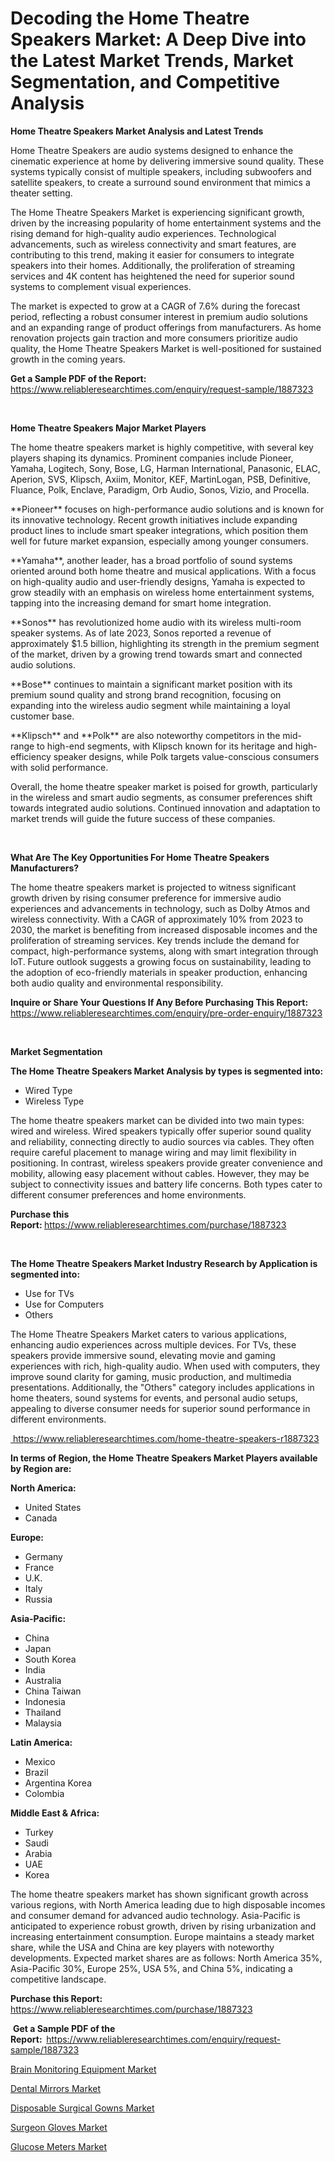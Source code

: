 <p><h1>Decoding the Home Theatre Speakers Market: A Deep Dive into the Latest Market Trends, Market Segmentation, and Competitive Analysis</h1></p><p><strong>Home Theatre Speakers Market Analysis and Latest Trends</strong></p>
<p><p>Home Theatre Speakers are audio systems designed to enhance the cinematic experience at home by delivering immersive sound quality. These systems typically consist of multiple speakers, including subwoofers and satellite speakers, to create a surround sound environment that mimics a theater setting. </p><p>The Home Theatre Speakers Market is experiencing significant growth, driven by the increasing popularity of home entertainment systems and the rising demand for high-quality audio experiences. Technological advancements, such as wireless connectivity and smart features, are contributing to this trend, making it easier for consumers to integrate speakers into their homes. Additionally, the proliferation of streaming services and 4K content has heightened the need for superior sound systems to complement visual experiences.</p><p>The market is expected to grow at a CAGR of 7.6% during the forecast period, reflecting a robust consumer interest in premium audio solutions and an expanding range of product offerings from manufacturers. As home renovation projects gain traction and more consumers prioritize audio quality, the Home Theatre Speakers Market is well-positioned for sustained growth in the coming years.</p></p>
<p><strong>Get a Sample PDF of the Report:&nbsp;</strong> <a href="https://www.reliableresearchtimes.com/enquiry/request-sample/1887323?utm_campaign=3255&utm_medium=2&utm_source=Github&utm_content=ia&utm_term=06042025&utm_id=home-theatre-speakers">https://www.reliableresearchtimes.com/enquiry/request-sample/1887323</a></p>
<p>&nbsp;</p>
<p><strong>Home Theatre Speakers Major Market Players</strong></p>
<p><p>The home theatre speakers market is highly competitive, with several key players shaping its dynamics. Prominent companies include Pioneer, Yamaha, Logitech, Sony, Bose, LG, Harman International, Panasonic, ELAC, Aperion, SVS, Klipsch, Axiim, Monitor, KEF, MartinLogan, PSB, Definitive, Fluance, Polk, Enclave, Paradigm, Orb Audio, Sonos, Vizio, and Procella.</p><p>**Pioneer** focuses on high-performance audio solutions and is known for its innovative technology. Recent growth initiatives include expanding product lines to include smart speaker integrations, which position them well for future market expansion, especially among younger consumers.</p><p>**Yamaha**, another leader, has a broad portfolio of sound systems oriented around both home theatre and musical applications. With a focus on high-quality audio and user-friendly designs, Yamaha is expected to grow steadily with an emphasis on wireless home entertainment systems, tapping into the increasing demand for smart home integration.</p><p>**Sonos** has revolutionized home audio with its wireless multi-room speaker systems. As of late 2023, Sonos reported a revenue of approximately $1.5 billion, highlighting its strength in the premium segment of the market, driven by a growing trend towards smart and connected audio solutions.</p><p>**Bose** continues to maintain a significant market position with its premium sound quality and strong brand recognition, focusing on expanding into the wireless audio segment while maintaining a loyal customer base.</p><p>**Klipsch** and **Polk** are also noteworthy competitors in the mid-range to high-end segments, with Klipsch known for its heritage and high-efficiency speaker designs, while Polk targets value-conscious consumers with solid performance.</p><p>Overall, the home theatre speaker market is poised for growth, particularly in the wireless and smart audio segments, as consumer preferences shift towards integrated audio solutions. Continued innovation and adaptation to market trends will guide the future success of these companies.</p></p>
<p>&nbsp;</p>
<p><strong>What Are The Key Opportunities For Home Theatre Speakers Manufacturers?</strong></p>
<p><p>The home theatre speakers market is projected to witness significant growth driven by rising consumer preference for immersive audio experiences and advancements in technology, such as Dolby Atmos and wireless connectivity. With a CAGR of approximately 10% from 2023 to 2030, the market is benefiting from increased disposable incomes and the proliferation of streaming services. Key trends include the demand for compact, high-performance systems, along with smart integration through IoT. Future outlook suggests a growing focus on sustainability, leading to the adoption of eco-friendly materials in speaker production, enhancing both audio quality and environmental responsibility.</p></p>
<p><strong>Inquire or Share Your Questions If Any Before Purchasing This Report:</strong> <a href="https://www.reliableresearchtimes.com/enquiry/pre-order-enquiry/1887323?utm_campaign=3255&utm_medium=2&utm_source=Github&utm_content=ia&utm_term=06042025&utm_id=home-theatre-speakers">https://www.reliableresearchtimes.com/enquiry/pre-order-enquiry/1887323</a></p>
<p>&nbsp;</p>
<p><strong>Market Segmentation</strong></p>
<p><strong>The Home Theatre Speakers Market Analysis by types is segmented into:</strong></p>
<p><ul><li>Wired Type</li><li>Wireless Type</li></ul></p>
<p><p>The home theatre speakers market can be divided into two main types: wired and wireless. Wired speakers typically offer superior sound quality and reliability, connecting directly to audio sources via cables. They often require careful placement to manage wiring and may limit flexibility in positioning. In contrast, wireless speakers provide greater convenience and mobility, allowing easy placement without cables. However, they may be subject to connectivity issues and battery life concerns. Both types cater to different consumer preferences and home environments.</p></p>
<p><strong>Purchase this Report:&nbsp;</strong><a href="https://www.reliableresearchtimes.com/purchase/1887323?utm_campaign=3255&utm_medium=2&utm_source=Github&utm_content=ia&utm_term=06042025&utm_id=home-theatre-speakers">https://www.reliableresearchtimes.com/purchase/1887323</a></p>
<p>&nbsp;</p>
<p><strong>The Home Theatre Speakers Market Industry Research by Application is segmented into:</strong></p>
<p><ul><li>Use for TVs</li><li>Use for Computers</li><li>Others</li></ul></p>
<p><p>The Home Theatre Speakers Market caters to various applications, enhancing audio experiences across multiple devices. For TVs, these speakers provide immersive sound, elevating movie and gaming experiences with rich, high-quality audio. When used with computers, they improve sound clarity for gaming, music production, and multimedia presentations. Additionally, the "Others" category includes applications in home theaters, sound systems for events, and personal audio setups, appealing to diverse consumer needs for superior sound performance in different environments.</p></p>
<p><a href="https://www.reliableresearchtimes.com/home-theatre-speakers-r1887323?utm_campaign=3255&utm_medium=2&utm_source=Github&utm_content=ia&utm_term=06042025&utm_id=home-theatre-speakers">&nbsp;https://www.reliableresearchtimes.com/home-theatre-speakers-r1887323</a></p>
<p><strong>In terms of Region, the Home Theatre Speakers Market Players available by Region are:</strong></p>
<p>
    <p> <strong> North America: </strong>
        <ul>
            <li>United States</li>
            <li>Canada</li>
        </ul>
        </p> 
    <p> <strong> Europe: </strong>
        <ul>
            <li>Germany</li>
            <li>France</li>
            <li>U.K.</li>
            <li>Italy</li>
            <li>Russia</li>
        </ul>
        </p> 
    <p> <strong> Asia-Pacific: </strong>
        <ul>
            <li>China</li>
            <li>Japan</li>
            <li>South Korea</li>
            <li>India</li>
            <li>Australia</li>
            <li>China Taiwan</li>
            <li>Indonesia</li>
            <li>Thailand</li>
            <li>Malaysia</li>
        </ul>
        </p> 
    <p> <strong> Latin America: </strong>
        <ul>
            <li>Mexico</li>
            <li>Brazil</li>
            <li>Argentina Korea</li>
            <li>Colombia</li>
        </ul>
        </p> 
    <p> <strong> Middle East & Africa: </strong>
        <ul>
            <li>Turkey</li>
            <li>Saudi</li>
            <li>Arabia</li>
            <li>UAE</li>
            <li>Korea</li>
        </ul>
    </p>
    </p>
<p><p>The home theatre speakers market has shown significant growth across various regions, with North America leading due to high disposable incomes and consumer demand for advanced audio technology. Asia-Pacific is anticipated to experience robust growth, driven by rising urbanization and increasing entertainment consumption. Europe maintains a steady market share, while the USA and China are key players with noteworthy developments. Expected market shares are as follows: North America 35%, Asia-Pacific 30%, Europe 25%, USA 5%, and China 5%, indicating a competitive landscape.</p></p>
<p><strong>Purchase this Report: </strong><a href="https://www.reliableresearchtimes.com/purchase/1887323?utm_campaign=3255&utm_medium=2&utm_source=Github&utm_content=ia&utm_term=06042025&utm_id=home-theatre-speakers">https://www.reliableresearchtimes.com/purchase/1887323</a></p>
<p>&nbsp;<strong>Get a Sample PDF of the Report:&nbsp;&nbsp;</strong><a href="https://www.reliableresearchtimes.com/enquiry/request-sample/1887323?utm_campaign=3255&utm_medium=2&utm_source=Github&utm_content=ia&utm_term=06042025&utm_id=home-theatre-speakers">https://www.reliableresearchtimes.com/enquiry/request-sample/1887323</a></p>
<p><strong></strong></p>
<p><p><a href="https://www.linkedin.com/pulse/comprehensive-analysis-brain-monitoring-equipment-market-sixqc?utm_campaign=3255&utm_medium=2&utm_source=Github&utm_content=ia&utm_term=06042025&utm_id=home-theatre-speakers">Brain Monitoring Equipment Market</a></p><p><a href="https://www.linkedin.com/pulse/global-dental-mirrors-nexus-sector-confluences-regional-9g3gc?utm_campaign=3255&utm_medium=2&utm_source=Github&utm_content=ia&utm_term=06042025&utm_id=home-theatre-speakers">Dental Mirrors Market</a></p><p><a href="https://www.linkedin.com/pulse/disposable-surgical-gowns-market-report-product-type-end-tvzxe?utm_campaign=3255&utm_medium=2&utm_source=Github&utm_content=ia&utm_term=06042025&utm_id=home-theatre-speakers">Disposable Surgical Gowns Market</a></p><p><a href="https://www.linkedin.com/pulse/surgeon-gloves-industry-trends-comprehensive-market-study-pnhuc?utm_campaign=3255&utm_medium=2&utm_source=Github&utm_content=ia&utm_term=06042025&utm_id=home-theatre-speakers">Surgeon Gloves Market</a></p><p><a href="https://www.linkedin.com/pulse/detailed-glucose-meters-market-trend-analysis-projected-1jxgc?utm_campaign=3255&utm_medium=2&utm_source=Github&utm_content=ia&utm_term=06042025&utm_id=home-theatre-speakers">Glucose Meters Market</a></p></p>